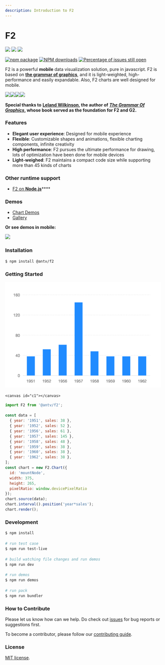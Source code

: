```yaml
---
description: Introduction to F2
---
```


# F2

[![](https://img.shields.io/travis/antvis/f2.svg)](https://travis-ci.org/antvis/f2) ![](https://img.shields.io/badge/language-javascript-red.svg) ![](https://img.shields.io/badge/license-MIT-000000.svg)

[![npm package](https://img.shields.io/npm/v/@antv/f2.svg)](https://www.npmjs.com/package/@antv/f2) [![NPM downloads](http://img.shields.io/npm/dm/@antv/f2.svg)](https://npmjs.org/package/@antv/f2) [![Percentage of issues still open](http://isitmaintained.com/badge/open/antvis/f2.svg)](http://isitmaintained.com/project/antvis/f2)

F2 is a powerful **mobile** data visualization solution, pure in javascript. F2 is based on [**the grammar of graphics**](https://www.cs.uic.edu/~wilkinson/TheGrammarOfGraphics/GOG.html), and it is light-weighted, high-performance and easily expandable. Also, F2 charts are well designed for mobile.

![](https://gw.alipayobjects.com/zos/rmsportal/wVwdXNiAQuoutCZYWnQh.gif)![](https://gw.alipayobjects.com/zos/rmsportal/CCJgoEHPhkRhYeNhSbHM.gif)![](https://gw.alipayobjects.com/zos/rmsportal/KumfgQonwUIWydfdgjhc.gif)![](https://gw.alipayobjects.com/zos/rmsportal/lXRXNwExVazcmpIJgbvR.gif)

**Special thanks to** [**Leland Wilkinson**](https://en.wikipedia.org/wiki/Leland_Wilkinson)**, the author of** [_**The Grammar Of Graphics**_](https://www.cs.uic.edu/~wilkinson/TheGrammarOfGraphics/GOG.html)**, whose book served as the foundation for F2 and G2.**

### Features

* **Elegant user experience**: Designed for mobile experience
* **Flexible**: Customizable shapes and animations, flexible charting components, infinite creativity
* **High performance**: F2 pursues the ultimate performance for drawing, lots of optimization have been done for mobile devices
* **Light-weighed**: F2 maintains a compact code size while supporting more than 45 kinds of charts

### Other runtime support

* [F2 on **Node.js**](platform.md)\*\*\*\*

### Demos

* [Chart Demos](https://antv.alipay.com/zh-cn/f2/3.x/demo/index.html)
* [Gallery](https://codepen.io/collection/AOpMaW/)

**Or see demos in mobile:**

![](https://gw.alipayobjects.com/zos/rmsportal/nzlxIzUBlBRVGMyaZigG.png)

### Installation

```bash
$ npm install @antv/f2
```

### Getting Started

![](.gitbook/assets/image%20%2829%29.png)

```markup
<canvas id="c1"></canvas>
```

```javascript
import F2 from '@antv/f2';

const data = [
  { year: '1951', sales: 38 },
  { year: '1952', sales: 52 },
  { year: '1956', sales: 61 },
  { year: '1957', sales: 145 },
  { year: '1958', sales: 48 },
  { year: '1959', sales: 38 },
  { year: '1960', sales: 38 },
  { year: '1962', sales: 38 },
];
const chart = new F2.Chart({
  id: 'mountNode',
  width: 375,
  height: 265,
  pixelRatio: window.devicePixelRatio
});
chart.source(data);
chart.interval().position('year*sales');
chart.render();
```

### Development

```bash
$ npm install

# run test case
$ npm run test-live

# build watching file changes and run demos
$ npm run dev

# run demos
$ npm run demos

# run pack
$ npm run bundler
```

### How to Contribute

Please let us know how can we help. Do check out [issues](https://github.com/antvis/f2/issues) for bug reports or suggestions first.

To become a contributor, please follow our [contributing guide](https://github.com/antvis/f2/blob/master/CONTRIBUTING.md).

### License

[MIT license](./LICENSE).

